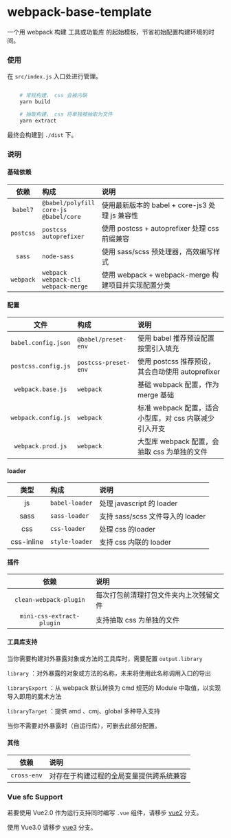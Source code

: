 # webpack-base-template

一个用 webpack 构建 工具或功能库 的起始模板，节省初始配置构建环境的时间。

### 使用

在 `src/index.js` 入口处进行管理。

```bash

    # 常规构建， css 会被内联
    yarn build

    # 抽取构建， css 将单独被抽取为文件
    yarn extract

```

最终会构建到 `./dist` 下。

### 说明

#### 基础依赖

依赖|构成|说明
:-:|:-|:-
`babel7`|`@babel/polyfill`<br>`core-js`<br>`@babel/core`| 使用最新版本的 babel + core-js3 处理 js 兼容性
`postcss`|`postcss`<br>`autoprefixer`| 使用 postcss + autoprefixer 处理 css 前缀兼容
`sass`|`node-sass`|使用 sass/scss 预处理器，高效编写样式
`webpack`|`webpack`<br>`webpack-cli`<br>`webpack-merge`| 使用 webpack + webpack-merge 构建项目并实现配置分类

#### 配置

文件|构成|说明
:-:|:-|:-
`babel.config.json`|`@babel/preset-env`|使用 babel 推荐预设配置按需引入填充
`postcss.config.js`|`postcss-preset-env`|使用 postcss 推荐预设，其会自动使用 autoprefixer
`webpack.base.js`|`webpack`|基础 webpack 配置，作为 merge 基础
`webpack.config.js`|`webpack`|标准 webpack 配置，适合小型库，对 css 内联减少引入开支
`webpack.prod.js`|`webpack`|大型库 webpack 配置，会抽取 css 为单独的文件

#### loader

类型|构成|说明
:-:|:-|:-
js|`babel-loader`|处理 javascript 的 loader
sass|`sass-loader`|支持 sass/scss 文件导入的 loader
css|`css-loader`|处理 css 的loader
css-inline|`style-loader`|支持 css 内联的 loader


#### 插件

依赖|说明
:-:|:-
`clean-webpack-plugin`|每次打包前清理打包文件夹内上次残留文件
`mini-css-extract-plugin`|支持抽取 css 为单独的文件

#### 工具库支持

当你需要构建对外暴露对象或方法的工具库时，需要配置 `output.library` 

`library` ：对外暴露的对象或方法的名称，未来将使用此名称调用入口的导出

`libraryExport` ：从 webpack 默认转换为 cmd 规范的 Module 中取值，以实现导入即用的魔术方法

`libraryTarget` ：提供 amd 、cmj、global 多种导入支持


当你不需要对外暴露时（自运行库），可删去此部分配置。


#### 其他

依赖|说明
:-:|:-
`cross-env`|对存在于构建过程的全局变量提供跨系统兼容


### Vue sfc Support

若要使用 Vue2.0 作为运行支持同时编写 `.vue` 组件，请移步 [vue2](https://github.com/fz6m/webpack-base-template/tree/vue2) 分支。

使用 Vue3.0 请移步 [vue3](https://github.com/fz6m/webpack-base-template/tree/vue3) 分支。